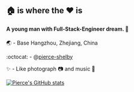 ## :house: is where the :heart: is
<!--this README.md is a Personal Profile which will present at GitHub profile-->

#### A young man with **Full-Stack-Engineer** dream. :ghost:

:earth_asia: - Base Hangzhou, Zhejiang, China

:octocat:  - @[pierce-shelby](https://github.com/pierce-shelby)

:sparkles: - Like photograph :camera: and music :musical_note:

[![Pierce's GitHub stats](https://github-readme-stats.vercel.app/api?username=pierce-shelby)](https://github.com/anuraghazra/github-readme-stats)



